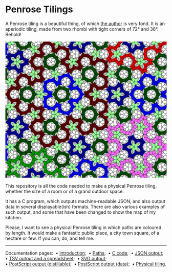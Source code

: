 # Penrose Tilings #

A Penrose tiling is a beautiful thing, of which [the&nbsp;author](https://jdawiseman.com/author.html) is very fond. 
It is an aperiodic tiling, made from two rhombi with tight corners of 72&deg; and 36&deg;. 
Behold!

<div align="center">

![tilingId=10, extract, in colour](images/Penrose_Rh_10_clipped_colour.svg)

</div>

This repository is all the code needed to make a physical Penrose tiling, whether the size of a room or of a grand outdoor space.

It has a C program, which outputs machine-readable JSON, and also output data in several displayable(ish) formats. 
There are also various examples of such output, and some that have been changed to show the map of my kitchen.

Please, I want to see a physical Penrose tiling in which paths are coloured by length. 
It would make a fantastic public place, a city town square, of a hectare or few. 
If you can, do, and tell me.

---

Documentation pages:&nbsp; 
&bull;&nbsp;[Introduction](text/introduction.md);&nbsp; 
&bull;&nbsp;[Paths](text/paths.md);&nbsp; 
&bull;&nbsp;[C&nbsp;code](text/c.md);&nbsp; 
&bull;&nbsp;[JSON&nbsp;output](text/json.md);&nbsp; 
&bull;&nbsp;[TSV&nbsp;output&nbsp;and&nbsp;a&nbsp;spreadsheet](text/tsv.md);&nbsp; 
&bull;&nbsp;[SVG&nbsp;output](text/svg.md);&nbsp; 
&bull;&nbsp;[PostScript&nbsp;output&nbsp;(distillable)](text/postscript_distillable.md);&nbsp; 
&bull;&nbsp;[PostScript&nbsp;output&nbsp;(data)](text/postscript_data.md);&nbsp; 
&bull;&nbsp;[Physical&nbsp;tiling](text/physical_tiling.md).
